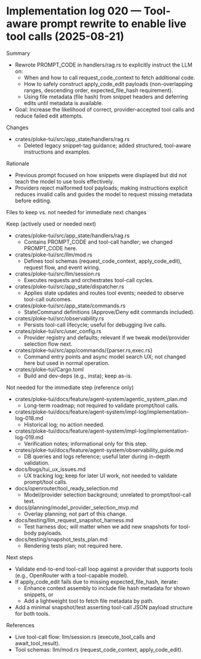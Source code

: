 # Implementation log 020 — Tool-aware prompt rewrite to enable live tool calls (2025-08-21)

Summary
- Rewrote PROMPT_CODE in handlers/rag.rs to explicitly instruct the LLM on:
  - When and how to call request_code_context to fetch additional code.
  - How to safely construct apply_code_edit payloads (non-overlapping ranges, descending order, expected_file_hash requirement).
  - Using file metadata (file hash) from snippet headers and deferring edits until metadata is available.
- Goal: Increase the likelihood of correct, provider-accepted tool calls and reduce failed edit attempts.

Changes
- crates/ploke-tui/src/app_state/handlers/rag.rs
  - Deleted legacy snippet-tag guidance; added structured, tool-aware instructions and examples.

Rationale
- Previous prompt focused on how snippets were displayed but did not teach the model to use tools effectively.
- Providers reject malformed tool payloads; making instructions explicit reduces invalid calls and guides the model to request missing metadata before editing.

Files to keep vs. not needed for immediate next changes

Keep (actively used or needed next)
- crates/ploke-tui/src/app_state/handlers/rag.rs
  - Contains PROMPT_CODE and tool-call handler; we changed PROMPT_CODE here.
- crates/ploke-tui/src/llm/mod.rs
  - Defines tool schemas (request_code_context, apply_code_edit), request flow, and event wiring.
- crates/ploke-tui/src/llm/session.rs
  - Executes requests and orchestrates tool-call cycles.
- crates/ploke-tui/src/app_state/dispatcher.rs
  - Applies state updates and routes tool events; needed to observe tool-call outcomes.
- crates/ploke-tui/src/app_state/commands.rs
  - StateCommand definitions (Approve/Deny edit commands included).
- crates/ploke-tui/src/observability.rs
  - Persists tool-call lifecycle; useful for debugging live calls.
- crates/ploke-tui/src/user_config.rs
  - Provider registry and defaults; relevant if we tweak model/provider selection flow next.
- crates/ploke-tui/src/app/commands/{parser.rs,exec.rs}
  - Command entry points and async model search UX; not changed here but used in normal operation.
- crates/ploke-tui/Cargo.toml
  - Build and dev-deps (e.g., insta); keep as-is.

Not needed for the immediate step (reference only)
- crates/ploke-tui/docs/feature/agent-system/agentic_system_plan.md
  - Long-term roadmap; not required to validate prompt/tool calls.
- crates/ploke-tui/docs/feature/agent-system/impl-log/implementation-log-018.md
  - Historical log; no action needed.
- crates/ploke-tui/docs/feature/agent-system/impl-log/implementation-log-019.md
  - Verification notes; informational only for this step.
- crates/ploke-tui/docs/feature/agent-system/observability_guide.md
  - DB queries and logs reference; useful later during in-depth validation.
- docs/bugs/tui_ux_issues.md
  - UX tracking log; keep for later UI work, not needed to validate prompt/tool calls.
- docs/openrouter/tool_ready_selection.md
  - Model/provider selection background; unrelated to prompt/tool-call text.
- docs/planning/model_provider_selection_mvp.md
  - Overlay planning; not part of this change.
- docs/testing/llm_request_snapshot_harness.md
  - Test harness doc; will matter when we add new snapshots for tool-body payloads.
- docs/testing/snapshot_tests_plan.md
  - Rendering tests plan; not required here.

Next steps
- Validate end-to-end tool-call loop against a provider that supports tools (e.g., OpenRouter with a tool-capable model).
- If apply_code_edit fails due to missing expected_file_hash, iterate:
  - Enhance context assembly to include file hash metadata for shown snippets, or
  - Add a lightweight tool to fetch file metadata by path.
- Add a minimal snapshot/test asserting tool-call JSON payload structure for both tools.

References
- Live tool-call flow: llm/session.rs (execute_tool_calls and await_tool_result).
- Tool schemas: llm/mod.rs (request_code_context, apply_code_edit).
